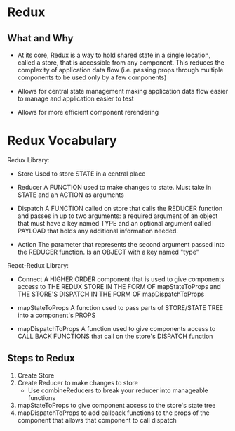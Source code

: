 # Redux

## What and Why

- At its core, Redux is a way to hold shared state in a single location, called a store, that is accessible from any component. This reduces the complexity of application data flow (i.e. passing props through multiple components to be used only by a few components)

- Allows for central state management making application data flow easier to manage and application easier to test

- Allows for more efficient component rerendering

# Redux Vocabulary

Redux Library:

- Store
  Used to store STATE in a central place

- Reducer
  A FUNCTION used to make changes to state. Must take in STATE and an ACTION as arguments

- Dispatch
  A FUNCTION called on store that calls the REDUCER function and passes in up to two arguments: a required argument of an object that must have a key named TYPE and an optional argument called PAYLOAD that holds any additional information needed.

- Action
  The parameter that represents the second argument passed into the REDUCER function. Is an OBJECT with a key named "type"

React-Redux Library:

- Connect
  A HIGHER ORDER component that is used to give components access to THE REDUX STORE IN THE FORM OF mapStateToProps and THE STORE'S DISPATCH IN THE FORM OF mapDispatchToProps

- mapStateToProps
  A function used to pass parts of STORE/STATE TREE into a component's PROPS

- mapDispatchToProps
  A function used to give components access to CALL BACK FUNCTIONS that call on the store's DISPATCH function

## Steps to Redux

1. Create Store
2. Create Reducer to make changes to store
   - Use combineReducers to break your reducer into manageable functions
3. mapStateToProps to give component access to the store's state tree
4. mapDispatchToProps to add callback functions to the props of the component that allows that component to call dispatch
